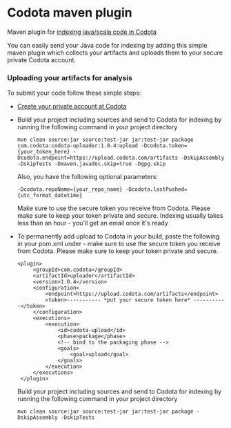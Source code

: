 # Codota maven plugin
Maven plugin for [indexing java/scala code in Codota](https://www.codota.com/index-your-repo)

You can easily send your Java code for indexing by adding this simple maven plugin which collects your artifacts and uploads them to your secure private Codota account.

### Uploading your artifacts for analysis
To submit your code follow these simple steps:
* [Create your private account at Codota](https://www.codota.com/submit-repo/maven)
* Build your project including sources and send to Codota for indexing by running the following command in your project directory
    
    ```
    mvn clean source:jar source:test-jar jar:test-jar package com.codota:codota-uploader:1.0.4:upload -Dcodota.token={your_token_here} -Dcodota.endpoint=https://upload.codota.com/artifacts -DskipAssembly -DskipTests -Dmaven.javadoc.skip=true -Dgpg.skip
    ```
    Also, you have the following optional parameters:
    ```
    -Dcodota.repoName={your_repo_name} -Dcodota.lastPushed={utc_format_datetime}
    ```
    Make sure to use the secure token you receive from Codota. Please make sure to keep your token private and secure.
    Indexing usually takes less than an hour - you'll get an email once it's ready

* To permanently add upload to Codota in your build, paste the following in your pom.xml under <build><plugins> - make sure to use the secure token you receive from Codota. Please make sure to keep your token private and secure.
    ```
    <plugin>    
         <groupId>com.codota</groupId>
         <artifactId>uploader</artifactId>
         <version>1.0.4</version>
         <configuration>
             <endpoint>https://upload.codota.com/artifacts</endpoint>
             <token>----------- *put your secure token here* -----------</token>       
         </configuration>      
         <executions>      
             <execution>       
                 <id>codota-upload</id>        
                 <phase>package</phase>        
                 <!-- bind to the packaging phase -->      
                 <goals>       
                     <goal>upload</goal>       
                 </goals>      
             </execution>      
         </executions>     
     </plugin>
     ```

    Build your project including sources and send to Codota for indexing by running the following command in your project directory

    ```
    mvn clean source:jar source:test-jar jar:test-jar package -DskipAssembly -DskipTests
    ```
